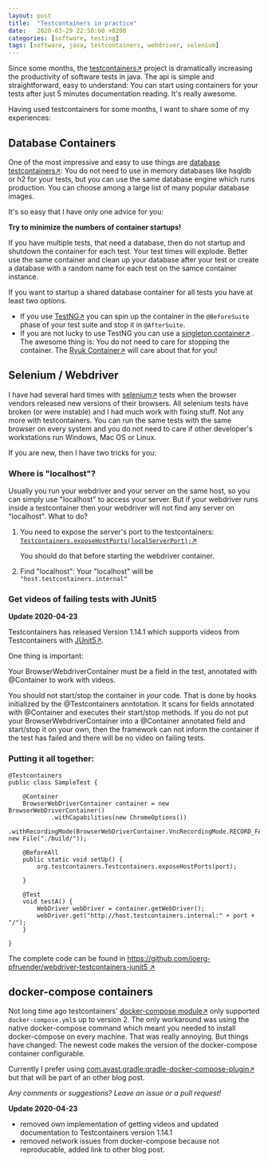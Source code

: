 ```yaml
---
layout: post
title:  "Testcontainers in practice"
date:   2020-03-29 22:50:00 +0200
categories: [software, testing]
tags: [software, java, testcontainers, webdriver, selenium]
---
```


Since some months, the [testcontainers&#8599;](https://www.testcontainers.org/) project is dramatically increasing the productivity of software tests in java.
The api is simple and straightforward, easy to understand: You can start using containers for your tests after just 5 minutes documentation reading. It's really awesome.

Having used testcontainers for some months, I want to share some of my experiences:

## Database Containers

One of the most impressive and easy to use things are [database testcontainers&#8599;](https://www.testcontainers.org/modules/databases/):
You do not need to use in memory databases like hsqldb or h2 for your tests, but you can use the same database engine which runs production.
You can choose among a large list of many popular database images.

It's so easy that I have only one advice for you:

**Try to minimize the numbers of container startups!**

If you have multiple tests, that need a database, then do not startup and shutdown the container for each test. Your test times will explode.
Better use the same container and clean up your database after your test or create a database with a random name for each test on the samce container instance.

If you want to startup a shared database container for all tests you have at least two options.

* If you use [TestNG&#8599;](https://testng.org/doc/) you can spin up the container in the `@BeforeSuite` phase of your test suite and stop it in `@AfterSuite`.
* If you are not lucky to use TestNG you can use a [singleton container&#8599;](https://www.testcontainers.org/test_framework_integration/manual_lifecycle_control/#singleton-containers) .
 The awesome thing is: You do not need to care for stopping the container. The [Ryuk Container&#8599;](https://github.com/testcontainers/moby-ryuk) will care about that for you!

## Selenium / Webdriver

I have had several hard times with [selenium&#8599;](https://www.selenium.dev/) tests when the browser vendors released new versions of their browsers. All selenium tests have broken (or were instable) and I had much work with fixing stuff.
Not any more with testcontainers. You can run the same tests with the same browser on every system and you do not need to care if other developer's workstations run Windows, Mac OS or Linux.

If you are new, then I have two tricks for you:

### Where is "localhost"?

Usually you run your webdriver and your server on the same host, so you can simply use "localhost" to access your server. 
But if your webdriver runs inside a testcontainer then your webdriver will not find any server on "localhost".
What to do?
1. You need to expose the server's port to the testcontainers:
   [`Testcontainers.exposeHostPorts(localServerPort);`&#8599;](https://www.testcontainers.org/features/networking/)
   
   You should do that before starting the webdriver container.

2. Find "localhost": 
   Your "localhost" will be `"host.testcontainers.internal"`


### Get videos of failing tests with JUnit5

**Update 2020-04-23**

Testcontainers has released Version 1.14.1 which supports videos from Testcontainers with [JUnit5&#8599;](https://junit.org/junit5/).

One thing is important: 

Your BrowserWebdriverContainer must be a field in the test, annotated with @Container to work with videos.

You should not start/stop the container in *your* code. That is done by hooks initialized by the @Testcontainers anntotation.
It scans for fields annotated with @Container and executes their start/stop methods.
If you do not put your BrowserWebdriverContainer into a @Container annotated field and start/stop it on your own, 
then the framework can not inform the container if the test has failed and there will be no video on failing tests. 

### Putting it all together:


    @Testcontainers
    public class SampleTest {
    
        @Container
        BrowserWebDriverContainer container = new BrowserWebDriverContainer()
                .withCapabilities(new ChromeOptions())
                .withRecordingMode(BrowserWebDriverContainer.VncRecordingMode.RECORD_FAILING, new File("./build/"));
                    
        @BeforeAll
        public static void setUp() {
            org.testcontainers.Testcontainers.exposeHostPorts(port);
    
        }
                    
        @Test
        void testA() {     
            WebDriver webDriver = container.getWebDriver();       
            webDriver.get("http://host.testcontainers.internal:" + port + "/");
        }
        
    }    

The complete code can be found in [https://github.com/joerg-pfruender/webdriver-testcontainers-junit5 &#8599;](https://github.com/joerg-pfruender/webdriver-testcontainers-junit5)

## docker-compose containers

Not long time ago testcontainers' [docker-compose module&#8599;](https://www.testcontainers.org/modules/docker_compose/) only supported `docker-compose.yml`s up to version 2. The only workaround was using the native docker-compose command which meant you needed to install docker-compose on every machine. That was really annoying. 
But things have changed: The newest code makes the version of the docker-compose container configurable.

Currently I prefer using  [com.avast.gradle:gradle-docker-compose-plugin&#8599;](https://github.com/avast/gradle-docker-compose-plugin) 
but that will be part of an other blog post.

*Any comments or suggestions? Leave an issue or a pull request!*

**Update 2020-04-23**
* removed own implementation of getting videos and updated documentation to Testcontainers version 1.14.1
* removed network issues from docker-compose because not reproducable, added link to other blog post.